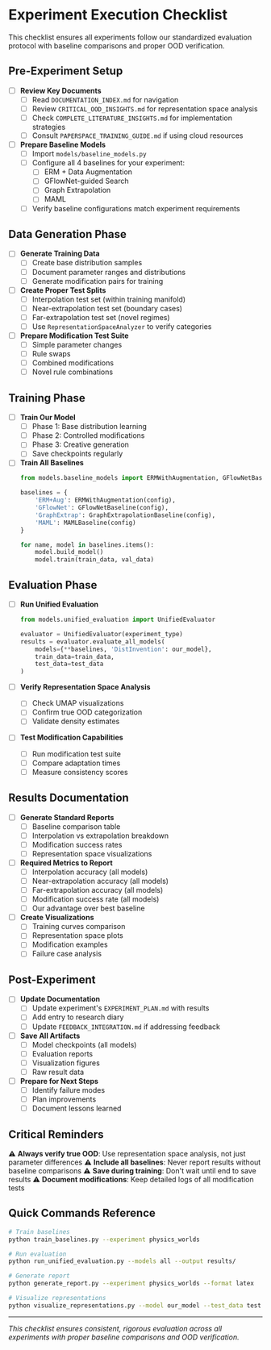 # Experiment Execution Checklist

This checklist ensures all experiments follow our standardized evaluation protocol with baseline comparisons and proper OOD verification.

## Pre-Experiment Setup

- [ ] **Review Key Documents**
  - [ ] Read `DOCUMENTATION_INDEX.md` for navigation
  - [ ] Review `CRITICAL_OOD_INSIGHTS.md` for representation space analysis
  - [ ] Check `COMPLETE_LITERATURE_INSIGHTS.md` for implementation strategies
  - [ ] Consult `PAPERSPACE_TRAINING_GUIDE.md` if using cloud resources

- [ ] **Prepare Baseline Models**
  - [ ] Import `models/baseline_models.py`
  - [ ] Configure all 4 baselines for your experiment:
    - [ ] ERM + Data Augmentation
    - [ ] GFlowNet-guided Search
    - [ ] Graph Extrapolation
    - [ ] MAML
  - [ ] Verify baseline configurations match experiment requirements

## Data Generation Phase

- [ ] **Generate Training Data**
  - [ ] Create base distribution samples
  - [ ] Document parameter ranges and distributions
  - [ ] Generate modification pairs for training

- [ ] **Create Proper Test Splits**
  - [ ] Interpolation test set (within training manifold)
  - [ ] Near-extrapolation test set (boundary cases)
  - [ ] Far-extrapolation test set (novel regimes)
  - [ ] Use `RepresentationSpaceAnalyzer` to verify categories

- [ ] **Prepare Modification Test Suite**
  - [ ] Simple parameter changes
  - [ ] Rule swaps
  - [ ] Combined modifications
  - [ ] Novel rule combinations

## Training Phase

- [ ] **Train Our Model**
  - [ ] Phase 1: Base distribution learning
  - [ ] Phase 2: Controlled modifications
  - [ ] Phase 3: Creative generation
  - [ ] Save checkpoints regularly

- [ ] **Train All Baselines**
  ```python
  from models.baseline_models import ERMWithAugmentation, GFlowNetBaseline, etc.

  baselines = {
      'ERM+Aug': ERMWithAugmentation(config),
      'GFlowNet': GFlowNetBaseline(config),
      'GraphExtrap': GraphExtrapolationBaseline(config),
      'MAML': MAMLBaseline(config)
  }

  for name, model in baselines.items():
      model.build_model()
      model.train(train_data, val_data)
  ```

## Evaluation Phase

- [ ] **Run Unified Evaluation**
  ```python
  from models.unified_evaluation import UnifiedEvaluator

  evaluator = UnifiedEvaluator(experiment_type)
  results = evaluator.evaluate_all_models(
      models={**baselines, 'DistInvention': our_model},
      train_data=train_data,
      test_data=test_data
  )
  ```

- [ ] **Verify Representation Space Analysis**
  - [ ] Check UMAP visualizations
  - [ ] Confirm true OOD categorization
  - [ ] Validate density estimates

- [ ] **Test Modification Capabilities**
  - [ ] Run modification test suite
  - [ ] Compare adaptation times
  - [ ] Measure consistency scores

## Results Documentation

- [ ] **Generate Standard Reports**
  - [ ] Baseline comparison table
  - [ ] Interpolation vs extrapolation breakdown
  - [ ] Modification success rates
  - [ ] Representation space visualizations

- [ ] **Required Metrics to Report**
  - [ ] Interpolation accuracy (all models)
  - [ ] Near-extrapolation accuracy (all models)
  - [ ] Far-extrapolation accuracy (all models)
  - [ ] Modification success rate (all models)
  - [ ] Our advantage over best baseline

- [ ] **Create Visualizations**
  - [ ] Training curves comparison
  - [ ] Representation space plots
  - [ ] Modification examples
  - [ ] Failure case analysis

## Post-Experiment

- [ ] **Update Documentation**
  - [ ] Update experiment's `EXPERIMENT_PLAN.md` with results
  - [ ] Add entry to research diary
  - [ ] Update `FEEDBACK_INTEGRATION.md` if addressing feedback

- [ ] **Save All Artifacts**
  - [ ] Model checkpoints (all models)
  - [ ] Evaluation reports
  - [ ] Visualization figures
  - [ ] Raw result data

- [ ] **Prepare for Next Steps**
  - [ ] Identify failure modes
  - [ ] Plan improvements
  - [ ] Document lessons learned

## Critical Reminders

⚠️ **Always verify true OOD**: Use representation space analysis, not just parameter differences
⚠️ **Include all baselines**: Never report results without baseline comparisons
⚠️ **Save during training**: Don't wait until end to save results
⚠️ **Document modifications**: Keep detailed logs of all modification tests

## Quick Commands Reference

```bash
# Train baselines
python train_baselines.py --experiment physics_worlds

# Run evaluation
python run_unified_evaluation.py --models all --output results/

# Generate report
python generate_report.py --experiment physics_worlds --format latex

# Visualize representations
python visualize_representations.py --model our_model --test_data test.pkl
```

---

*This checklist ensures consistent, rigorous evaluation across all experiments with proper baseline comparisons and OOD verification.*
